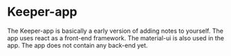 # Keeper-app
The Keeper-app is basically a early version of adding notes to yourself.
The app uses react as a front-end framework.
The material-ui is also used in the app.
The app does not contain any back-end yet.

